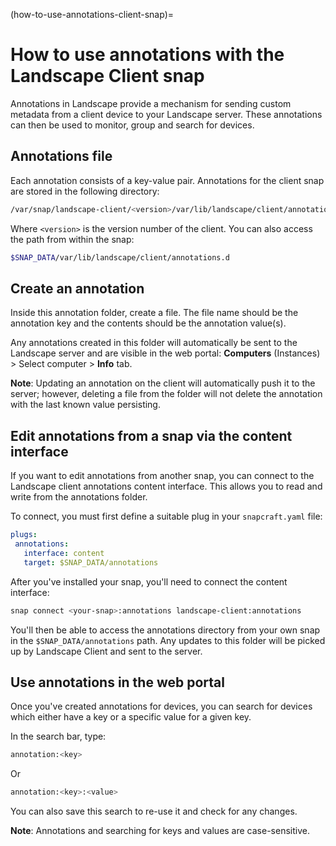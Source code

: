 (how-to-use-annotations-client-snap)=
# How to use annotations with the Landscape Client snap

Annotations in Landscape provide a mechanism for sending custom metadata from a client device to your Landscape server. These annotations can then be used to monitor, group and search for devices.

## Annotations file

Each annotation consists of a key-value pair. Annotations for the client snap are stored in the following directory:

```bash
/var/snap/landscape-client/<version>/var/lib/landscape/client/annotations.d`
```

Where `<version>` is the version number of the client. You can also access the path from within the snap:

```bash
$SNAP_DATA/var/lib/landscape/client/annotations.d
```
## Create an annotation

Inside this annotation folder, create a file. The file name should be the annotation key and the contents should be the annotation value(s). 

Any annotations created in this folder will automatically be sent to the Landscape server and are visible in the web portal: **Computers** (Instances) > Select computer > **Info** tab.

**Note**: Updating an annotation on the client will automatically push it to the server; however, deleting a file from the folder will not delete the annotation with the last known value persisting. 

## Edit annotations from a snap via the content interface

If you want to edit annotations from another snap, you can connect to the Landscape client annotations content interface. This allows you to read and write from the annotations folder.

To connect, you must first define a suitable plug in your `snapcraft.yaml` file:

```yaml
plugs:
 annotations:
   interface: content
   target: $SNAP_DATA/annotations
```

After you've installed your snap, you'll need to connect the content interface:

```bash
snap connect <your-snap>:annotations landscape-client:annotations
```

You'll then be able to access the annotations directory from your own snap in the `$SNAP_DATA/annotations` path. Any updates to this folder will be picked up by Landscape Client and sent to the server.

## Use annotations in the web portal

Once you've created annotations for devices, you can search for devices which either have a key or a specific value for a given key.

In the search bar, type:

```bash
annotation:<key>
```

Or

```bash
annotation:<key>:<value>
```

You can also save this search to re-use it and check for any changes. 

**Note**: Annotations and searching for keys and values are case-sensitive.

